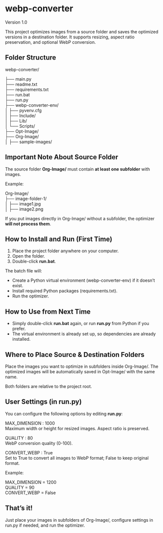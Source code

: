 # webp-converter 

Version 1.0

This project optimizes images from a source folder and saves the optimized versions in a destination folder. It supports resizing, aspect ratio preservation, and optional WebP conversion.

## Folder Structure

webp-converter/

├── main.py  
├── readme.txt  
├── requirements.txt  
├── run.bat  
├── run.py  
├── webp-converter-env/  
│   ├── pyvenv.cfg  
│   ├── Include/  
│   ├── Lib/  
│   └── Scripts/  
├── Opt-Image/  
├── Org-Image/  
│   ├── sample-images/  

## Important Note About Source Folder

The source folder **Org-Image/** must contain **at least one subfolder** with images.  

Example:

Org-Image/  
├── image-folder-1/  
│   ├── image1.jpg  
│   ├── image2.png  

If you put images directly in Org-Image/ without a subfolder, the optimizer **will not process them**.

## How to Install and Run (First Time)

1. Place the project folder anywhere on your computer.  
2. Open the folder.  
3. Double-click **run.bat**.  

The batch file will:  
- Create a Python virtual environment (webp-converter-env) if it doesn’t exist.  
- Install required Python packages (requirements.txt).  
- Run the optimizer.

## How to Use from Next Time

- Simply double-click **run.bat** again, or run **run.py** from Python if you prefer.  
- The virtual environment is already set up, so dependencies are already installed.

## Where to Place Source & Destination Folders

Place the images you want to optimize in subfolders inside Org-Image/. The optimized images will be automatically saved in Opt-Image/ with the same name.

Both folders are relative to the project root.

## User Settings (in run.py)

You can configure the following options by editing **run.py**:

MAX_DIMENSION  : 1000  
    Maximum width or height for resized images. Aspect ratio is preserved.  

QUALITY        : 80  
    WebP conversion quality (0-100).  

CONVERT_WEBP   : True  
    Set to True to convert all images to WebP format; False to keep original format.  

Example:

MAX_DIMENSION = 1200  
QUALITY = 90  
CONVERT_WEBP = False  

## That’s it!

Just place your images in subfolders of Org-Image/, configure settings in run.py if needed, and run the optimizer.
